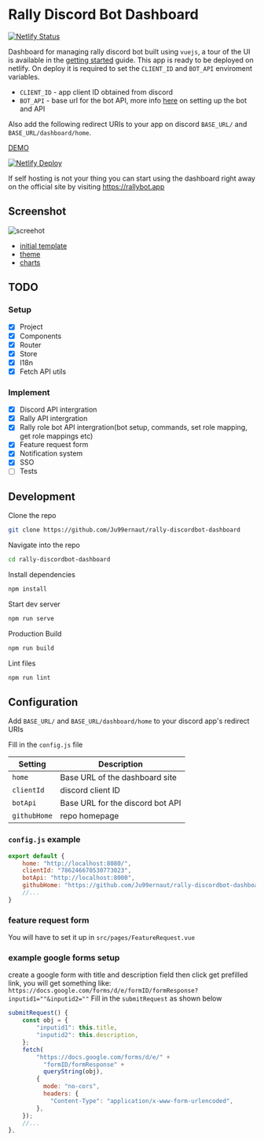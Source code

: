 # Rally Discord Bot Dashboard

[![Netlify Status](https://api.netlify.com/api/v1/badges/df11b244-1c7c-40dd-85ce-8c186ec9b17a/deploy-status)](https://app.netlify.com/sites/rally-discordbot-dashboard/deploys)

Dashboard for managing rally discord bot built using `vuejs`, a tour of the UI is available in the [getting started](docs/GettingStarted.md) guide. This app is ready to be deployed on netlify. On deploy it is required to set the `CLIENT_ID` and `BOT_API` enviroment variables.

* `CLIENT_ID` - app client ID obtained from discord
* `BOT_API` - base url for the bot API, more info [here](https://github.com/CreatorCoinTools/RallyRoleBot) on setting up the bot and API

Also add the following redirect URIs to your app on discord `BASE_URL/` and `BASE_URL/dashboard/home`.

[DEMO](https://rally-discordbot-dashboard.netlify.app)

[![Netlify Deploy](https://www.netlify.com/img/deploy/button.svg)](https://app.netlify.com/start/deploy?repository=https://github.com/Ju99ernaut/rally-discordbot-dashboard)

If self hosting is not your thing you can start using the dashboard right away on the official site by visiting https://rallybot.app

## Screenshot
![screehot](https://i.imgur.com/PexCtoM.png)


* [initial template](https://github.com/Murked/vue-tailwind-admin)
* [theme](https://github.com/estevanmaito/windmill-dashboard)
* [charts](https://github.com/creativetimofficial/vue-black-dashboard)
## TODO

### Setup
- [x] Project
- [x] Components
- [x] Router
- [x] Store
- [x] I18n
- [x] Fetch API utils

### Implement
- [x] Discord API intergration
- [x] Rally API intergration
- [x] Rally role bot API intergration(bot setup, commands, set role mapping, get role mappings etc)
- [x] Feature request form
- [x] Notification system
- [x] SSO
- [ ] Tests

## Development

Clone the repo

```sh
git clone https://github.com/Ju99ernaut/rally-discordbot-dashboard
```

Navigate into the repo

```sh
cd rally-discordbot-dashboard
```

Install dependencies

```sh
npm install
```

Start dev server

```sh
npm run serve
```

Production Build

```sh
npm run build
```

Lint files

```sh
npm run lint
```

## Configuration

Add `BASE_URL/` and `BASE_URL/dashboard/home` to your discord app's redirect URIs

Fill in the `config.js` file

| Setting | Description |
|---------|-------------|
| `home` | Base URL of the dashboard site |
| `clientId` | discord client ID |
| `botApi` | Base URL for the discord bot API |
| `githubHome` | repo homepage |

### `config.js` example
```js
export default {
    home: "http://localhost:8080/",
    clientId: "786246670530773023",
    botApi: "http://localhost:8000",
    githubHome: "https://github.com/Ju99ernaut/rally-discordbot-dashboard",
    //...
}
```

### feature request form

You will have to set it up in `src/pages/FeatureRequest.vue`

### example google forms setup

create a google form with title and description field then click get prefilled link, you will get something like:
`https://docs.google.com/forms/d/e/formID/formResponse?inputid1=""&inputid2=""`
Fill in the `submitRequest` as shown below

```js
submitRequest() {
    const obj = {
        "inputid1": this.title,
        "inputid2": this.description,
    };
    fetch(
        "https://docs.google.com/forms/d/e/" +
          "formID/formResponse" +
          queryString(obj),
        {
          mode: "no-cors",
          headers: {
            "Content-Type": "application/x-www-form-urlencoded",
        },
    });
    //...
},
```
